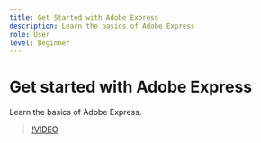 ```yaml
---
title: Get Started with Adobe Express
description: Learn the basics of Adobe Express
role: User
level: Beginner
---
```

# Get started with Adobe Express

Learn the basics of Adobe Express.

>[!VIDEO](https://video.tv.adobe.com/v/3420205?quality=12&learn=on&hidetitle=true)
